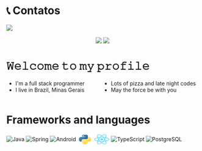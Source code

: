 <!DOCTYPE html>
<html>
<head>
</head>
<body>
  <h1>📞 Contatos</h1>
  <a href="https://www.linkedin.com/in/caio-eduardo-ba78601b3/" target="_blank">
    <img src="https://img.shields.io/badge/-LinkedIn-%230077B5?style=for-the-badge&logo=linkedin&logoColor=white" target="_blank">
    <p></p>
  </a>

  <div align="center">
    <img height="180em" src="https://github-readme-stats.vercel.app/api?username=caioed77&show_icons=true&theme=outrun&count_private=true"/>
    <img height="180em" src="https://github-readme-stats.vercel.app/api/top-langs/?username=caioed77&layout=compact&langs_count=7&theme=dracula"/>
  </div>

  <div>
    <h1>𝚆𝚎𝚕𝚌𝚘𝚖𝚎 𝚝𝚘 𝚖𝚢 𝚙𝚛𝚘𝚏𝚒𝚕𝚎</h1>
    <ul style="column-count: 2; column-gap: 20px;">
      <li>I'm a full stack programmer</li>
      <li>I live in Brazil, Minas Gerais</li>
      <li>Lots of pizza and late night codes</li>
      <li>May the force be with you</li>
    </ul>
  </div>

  <div style="display: inline-block">
    <h1>Frameworks and languages</h1>
    <img align="center" alt="Java" height="30" width="40" src="https://icongr.am/devicon/java-original.svg?size=130&color=currentColor">
    <img align="center" alt="Spring" height="30" width="40" src="https://cdn.jsdelivr.net/gh/devicons/devicon/icons/spring/spring-original-wordmark.svg?size=140" />
    <img align="center" alt="Android" height="30" width="40" src="https://cdn.jsdelivr.net/gh/devicons/devicon/icons/android/android-original.svg"/>  
    <img align="center" alt="Python" height="30" width="40" src="https://raw.githubusercontent.com/devicons/devicon/master/icons/python/python-original.svg?size=140">
    <img align="center" alt="React" height="30" width="40" src="https://raw.githubusercontent.com/devicons/devicon/master/icons/react/react-original.svg?size=140">
    <img align="center" alt="TypeScript" height="30" width="40" src="https://cdn.jsdelivr.net/gh/devicons/devicon/icons/typescript/typescript-original.svg"/> 
    <img align="center" alt="PostgreSQL" height="30" width="40" src="https://cdn.jsdelivr.net/gh/devicons/devicon/icons/postgresql/postgresql-original.svg?size=140"/>   
  </div>
</body>
</html>

